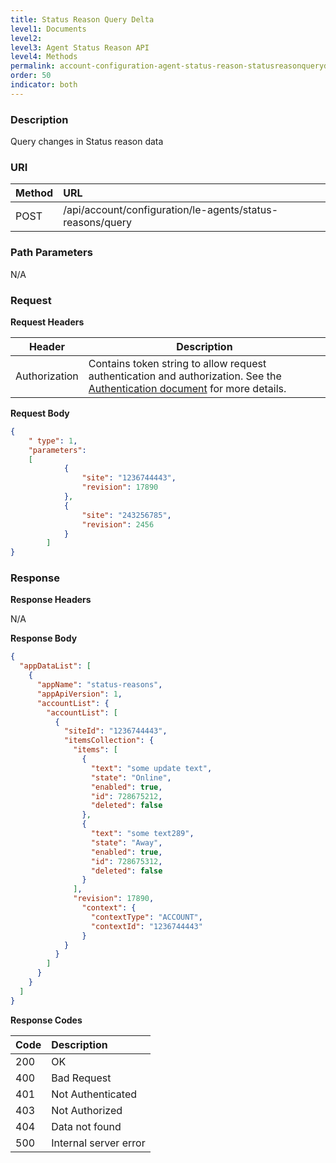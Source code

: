 ```yaml
---
title: Status Reason Query Delta
level1: Documents
level2:
level3: Agent Status Reason API
level4: Methods
permalink: account-configuration-agent-status-reason-statusreasonquerydelta.html
order: 50
indicator: both
---
```


### Description

Query changes in Status reason data

### URI

| Method | URL |
| :-------- | :------ |
| POST | /api/account/configuration/le-agents/status-reasons/query |

### Path Parameters

N/A

### Request

**Request Headers**

| Header | Description |
| --- | --- |
|Authorization |Contains token string to allow request authentication and authorization. See the [Authentication document](https://developers.liveperson.com/guides-authentication-introduction.html) for more details. |

**Request Body**

```json
{
    " type": 1,
    "parameters":
	[
	        {
	            "site": "1236744443",
	            "revision": 17890
	        },
	        {
	            "site": "243256785",
	            "revision": 2456
	        }
	    ]
}
```

### Response

**Response Headers**

N/A

**Response Body**

```json
{
  "appDataList": [
    {
      "appName": "status-reasons",
      "appApiVersion": 1,
      "accountList": {
        "accountList": [
          {
            "siteId": "1236744443",
            "itemsCollection": {
              "items": [
                {
                  "text": "some update text",
                  "state": "Online",
                  "enabled": true,
                  "id": 728675212,
                  "deleted": false
                },
                {
                  "text": "some text289",
                  "state": "Away",
                  "enabled": true,
                  "id": 728675312,
                  "deleted": false
                }
              ],
              "revision": 17890,
	            "context": {
	              "contextType": "ACCOUNT",
	              "contextId": "1236744443"
	            }
            }
          }
        ]
      }
    }
  ]
}
```

**Response Codes**

|Code | Description |
|:----|:----|
|200 |OK|
|400 |Bad Request|
|401 |Not Authenticated|
|403 |Not Authorized|
|404 |Data not found|
|500 |Internal server error|
